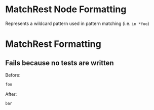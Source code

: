 <!-- BEGIN_AUTOGENERATED -->
# MatchRest Node Formatting

Represents a wildcard pattern used in pattern matching (i.e. `in *foo`)
<!-- END_AUTOGENERATED -->
# MatchRest Formatting

## Fails because no tests are written

Before:
```ruby
foo
```

After:
```ruby
bar
```
